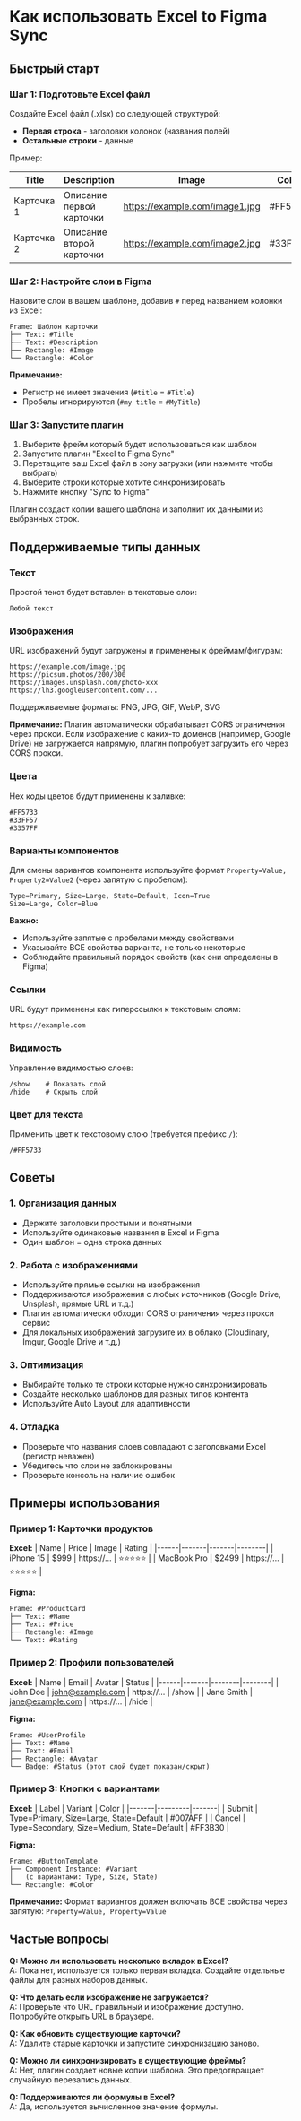 # Как использовать Excel to Figma Sync

## Быстрый старт

### Шаг 1: Подготовьте Excel файл

Создайте Excel файл (.xlsx) со следующей структурой:

- **Первая строка** - заголовки колонок (названия полей)
- **Остальные строки** - данные

Пример:

| Title | Description | Image | Color |
|-------|-------------|-------|-------|
| Карточка 1 | Описание первой карточки | https://example.com/image1.jpg | #FF5733 |
| Карточка 2 | Описание второй карточки | https://example.com/image2.jpg | #33FF57 |

### Шаг 2: Настройте слои в Figma

Назовите слои в вашем шаблоне, добавив `#` перед названием колонки из Excel:

```
Frame: Шаблон карточки
├── Text: #Title
├── Text: #Description
├── Rectangle: #Image
└── Rectangle: #Color
```

**Примечание:** 
- Регистр не имеет значения (`#title` = `#Title`)
- Пробелы игнорируются (`#my title` = `#MyTitle`)

### Шаг 3: Запустите плагин

1. Выберите фрейм который будет использоваться как шаблон
2. Запустите плагин "Excel to Figma Sync"
3. Перетащите ваш Excel файл в зону загрузки (или нажмите чтобы выбрать)
4. Выберите строки которые хотите синхронизировать
5. Нажмите кнопку "Sync to Figma"

Плагин создаст копии вашего шаблона и заполнит их данными из выбранных строк.

## Поддерживаемые типы данных

### Текст
Простой текст будет вставлен в текстовые слои:
```
Любой текст
```

### Изображения
URL изображений будут загружены и применены к фреймам/фигурам:
```
https://example.com/image.jpg
https://picsum.photos/200/300
https://images.unsplash.com/photo-xxx
https://lh3.googleusercontent.com/...
```

Поддерживаемые форматы: PNG, JPG, GIF, WebP, SVG

**Примечание:** Плагин автоматически обрабатывает CORS ограничения через прокси. Если изображение с каких-то доменов (например, Google Drive) не загружается напрямую, плагин попробует загрузить его через CORS прокси.

### Цвета
Hex коды цветов будут применены к заливке:
```
#FF5733
#33FF57
#3357FF
```

### Варианты компонентов
Для смены вариантов компонента используйте формат `Property=Value, Property2=Value2` (через запятую с пробелом):
```
Type=Primary, Size=Large, State=Default, Icon=True
Size=Large, Color=Blue
```

**Важно:** 
- Используйте запятые с пробелами между свойствами
- Указывайте ВСЕ свойства варианта, не только некоторые
- Соблюдайте правильный порядок свойств (как они определены в Figma)

### Ссылки
URL будут применены как гиперссылки к текстовым слоям:
```
https://example.com
```

### Видимость
Управление видимостью слоев:
```
/show    # Показать слой
/hide    # Скрыть слой
```

### Цвет для текста
Применить цвет к текстовому слою (требуется префикс `/`):
```
/#FF5733
```

## Советы

### 1. Организация данных
- Держите заголовки простыми и понятными
- Используйте одинаковые названия в Excel и Figma
- Один шаблон = одна строка данных

### 2. Работа с изображениями
- Используйте прямые ссылки на изображения
- Поддерживаются изображения с любых источников (Google Drive, Unsplash, прямые URL и т.д.)
- Плагин автоматически обходит CORS ограничения через прокси сервис
- Для локальных изображений загрузите их в облако (Cloudinary, Imgur, Google Drive и т.д.)

### 3. Оптимизация
- Выбирайте только те строки которые нужно синхронизировать
- Создайте несколько шаблонов для разных типов контента
- Используйте Auto Layout для адаптивности

### 4. Отладка
- Проверьте что названия слоев совпадают с заголовками Excel (регистр неважен)
- Убедитесь что слои не заблокированы
- Проверьте консоль на наличие ошибок

## Примеры использования

### Пример 1: Карточки продуктов

**Excel:**
| Name | Price | Image | Rating |
|------|-------|-------|--------|
| iPhone 15 | $999 | https://... | ⭐⭐⭐⭐⭐ |
| MacBook Pro | $2499 | https://... | ⭐⭐⭐⭐⭐ |

**Figma:**
```
Frame: #ProductCard
├── Text: #Name
├── Text: #Price
├── Rectangle: #Image
└── Text: #Rating
```

### Пример 2: Профили пользователей

**Excel:**
| Name | Email | Avatar | Status |
|------|-------|--------|--------|
| John Doe | john@example.com | https://... | /show |
| Jane Smith | jane@example.com | https://... | /hide |

**Figma:**
```
Frame: #UserProfile
├── Text: #Name
├── Text: #Email
├── Rectangle: #Avatar
└── Badge: #Status (этот слой будет показан/скрыт)
```

### Пример 3: Кнопки с вариантами

**Excel:**
| Label | Variant | Color |
|-------|---------|-------|
| Submit | Type=Primary, Size=Large, State=Default | #007AFF |
| Cancel | Type=Secondary, Size=Medium, State=Default | #FF3B30 |

**Figma:**
```
Frame: #ButtonTemplate
├── Component Instance: #Variant
│   (с вариантами: Type, Size, State)
└── Rectangle: #Color
```

**Примечание:** Формат вариантов должен включать ВСЕ свойства через запятую: `Property=Value, Property=Value`

## Частые вопросы

**Q: Можно ли использовать несколько вкладок в Excel?**  
A: Пока нет, используется только первая вкладка. Создайте отдельные файлы для разных наборов данных.

**Q: Что делать если изображение не загружается?**  
A: Проверьте что URL правильный и изображение доступно. Попробуйте открыть URL в браузере.

**Q: Как обновить существующие карточки?**  
A: Удалите старые карточки и запустите синхронизацию заново.

**Q: Можно ли синхронизировать в существующие фреймы?**  
A: Нет, плагин создает новые копии шаблона. Это предотвращает случайную перезапись данных.

**Q: Поддерживаются ли формулы в Excel?**  
A: Да, используется вычисленное значение формулы.

